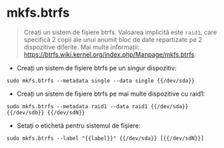 # mkfs.btrfs

> Creați un sistem de fișiere btrfs.
> Valoarea implicită este `raid1`, care specifică 2 copii ale unui anumit bloc de date repartizate pe 2 dispozitive diferite.
> Mai multe informații: <https://btrfs.wiki.kernel.org/index.php/Manpage/mkfs.btrfs>.

- Creați un sistem de fișiere btrfs pe un singur dispozitiv:

`sudo mkfs.btrfs --metadata single --data single {{/dev/sda}}`

- Creați un sistem de fișiere btrfs pe mai multe dispozitive cu raid1:

`sudo mkfs.btrfs --metadata raid1 --data raid1 {{/dev/sda}} {{/dev/sdb}} {{/dev/sdN}}`

- Setați o etichetă pentru sistemul de fișiere:

`sudo mkfs.btrfs --label "{{label}}" {{/dev/sda}} [{{/dev/sdN}}]`
